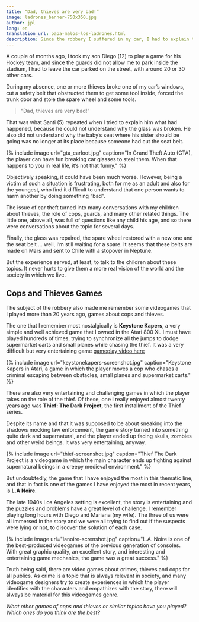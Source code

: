 ```yaml
---
title: “Dad, thieves are very bad!”
image: ladrones_banner-750x350.jpg
author: jpl
lang: en
translation_url: papa-malos-los-ladrones.html
description: Since the robbery I suffered in my car, I had to explain to my son that some people don’t have good intentions. Cops and thieves videogames.
---
```


A couple of months ago, I took my son Diego (12) to play a game for his Hockey team, and since the guards did not allow me to park inside the stadium, I had to leave the car parked on the street, with around 20 or 30 other cars.

During my absence, one or more thieves broke one of my car’s windows, cut a safety belt that obstructed them to get some tool inside, forced the trunk door and stole the spare wheel and some tools.

> “Dad, thieves are very bad!”

That was what Santi (5) repeated when I tried to explain him what had happened, because he could not understand why the glass was broken. He also did not understand why the baby’s seat where his sister should be going was no longer at its place because someone had cut the seat belt.

{% include image url="gta_carloot.jpg" caption="In Grand Theft Auto (GTA), the player can have fun breaking car glasses to steal them. When that happens to you in real life, it’s not that funny." %}

Objectively speaking, it could have been much worse. However, being a victim of such a situation is frustrating, both for me as an adult and also for the youngest, who find it difficult to understand that one person wants to harm another by doing something “bad”.

The issue of car theft turned into many conversations with my children about thieves, the role of cops, guards, and many other related things. The little one, above all, was full of questions like any child his age, and so there were conversations about the topic for several days.

Finally, the glass was repaired, the spare wheel restored with a new one and the seat belt … well, I’m still waiting for a spare. It seems that these belts are made on Mars and sent to Chile with a stopover in Neptune.

But the experience served, at least, to talk to the children about these topics. It never hurts to give them a more real vision of the world and the society in which we live.

## Cops and Thieves Games

The subject of the robbery also made me remember some videogames that I played more than 20 years ago, games about cops and thieves.

The one that I remember most nostalgically is **Keystone Kapers**, a very simple and well achieved game that I owned in the Atari 800 XL I must have played hundreds of times, trying to synchronize all the jumps to dodge supermarket carts and small planes while chasing the thief. It was a very difficult but very entertaining game [gameplay video here](https://www.youtube.com/watch?v=wZTn8z76zWY)

{% include image url="keystonekapers-screenshot.jpg" caption="Keystone Kapers in Atari, a game in which the player moves a cop who chases a criminal escaping between obstacles, small planes and supermarket carts." %} 

There are also very entertaining and challenging games in which the player takes on the role of the thief. Of these, one I really enjoyed almost twenty years ago was **Thief: The Dark Project**, the first installment of the Thief series.

Despite its name and that it was supposed to be about sneaking into the shadows mocking law enforcement, the game story turned into something quite dark and supernatural, and the player ended up facing skulls, zombies and other weird beings. It was very entertaining, anyway.

{% include image url="thief-screenshot.jpg" caption="Thief The Dark Project is a videogame in which the main character ends up fighting against supernatural beings in a creepy medieval environment." %}

But undoubtedly, the game that I have enjoyed the most in this thematic line, and that in fact is one of the games I have enjoyed the most in recent years, is **L.A Noire**.

The late 1940s Los Angeles setting is excellent, the story is entertaining and the puzzles and problems have a great level of challenge. I remember playing long hours with Diego and Mariana (my wife). The three of us were all immersed in the story and we were all trying to find out if the suspects were lying or not, to discover the solution of each case.

{% include image url="lanoire-screnshot.jpg" caption="L.A. Noire is one of the best-produced videogames of the previous generation of consoles. With great graphic quality, an excellent story, and interesting and entertaining game mechanics, the game was a great success." %}

Truth being said, there are video games about crimes, thieves and cops for all publics. As crime is a topic that is always relevant in society, and many videogame designers try to create experiences in which the player identifies with the characters and empathizes with the story, there will always be material for this videogames genre.

*What other games of cops and thieves or similar topics have you played? Which ones do you think are the best?*
